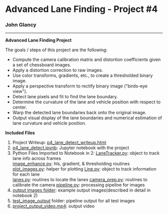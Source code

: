 # **Advanced Lane Finding - Project #4** 

### John Glancy

---

**Advanced Lane Finding Project**

The goals / steps of this project are the following:

* Compute the camera calibration matrix and distortion coefficients given a set of chessboard images.
* Apply a distortion correction to raw images.
* Use color transforms, gradients, etc., to create a thresholded binary image.
* Apply a perspective transform to rectify binary image ("birds-eye view").
* Detect lane pixels and fit to find the lane boundary.
* Determine the curvature of the lane and vehicle position with respect to center.
* Warp the detected lane boundaries back onto the original image.
* Output visual display of the lane boundaries and numerical estimation of lane curvature and vehicle position.

**Included Files**
1) Project Writeup: [p4_lane_detect_writeup.html](/p4_lane_detect_writeup.html)
2) [p4_lane_detect.ipynb](/P4_lane_detect.ipynb): Jupyter notebook with the project
3) Python Files Imported to Notebook in 2:
[LaneTracker.py](/LaneTracker.py): object to track lane info across frames		
[image_enhance.py](/image_enhance.py): hls, gradient, & thresholding routines
[plot_images.py](/plot_images.py): helper for plotting
[Line.py](/Line.py): object to track information for each lane	
[lanes.py](/lanes.py): routines to locate the lanes	
[camera_prep.py](/camera_prep.py): routines to calibrate the camera
[pipeline.py](/pipeline.py): processing pipeline for images
4) [output images folder](/output_images): example output images(described in detail in notebook 2)
5) [test_image_output](/test_image_output) folder: pipeline output for all test images
6) [project_output_video.mp4](/project_output_video.mp4): output video
